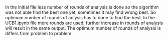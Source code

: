 In the initial file less number of rounds of analysis is done so the algorithm 
was not able find the best one yet, sometimes it may find wrong best. So optimum 
number of rounds of anlysis has to done to find the best. In the UCB1.ipynb file
more rounds are used, further increase in rounds of analysis will result in the 
same output.
   The optimum number of rounds of analysis is differs from problem to problem
